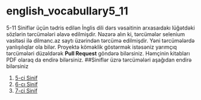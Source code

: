 # english_vocabullary5_11
5-11 Siniflər üçün tədris edilən İnglis dili dərs vəsaitinin arxasaıdakı lüğətdəki sözlərin tərcümələri əlavə edilmişdir.
Nəzərə alın ki, tərcümələr selenium vasitəsi ilə dilmanc.az saytı üzərindən tərcümə edilmişdir. Yəni tərcümələrdə yanlışılıqlar ola bilər. Proyektə köməklik göstərmək istəsəniz yarımçıq tərcümələri düzəldərək **Pull Request** göndərə bilərsiniz.
Həmçinin kitabları PDF olaraq da endirə bilərsiniz.
##Siniflər üzrə tərcümələri aşağıdan endirə bilərsiniz
1. [5-ci Sinif](5/5.xlsx)
2. [6-cı Sinif](6/6.xlsx)
3. [7-ci Sinif](7/7.xlsx)
